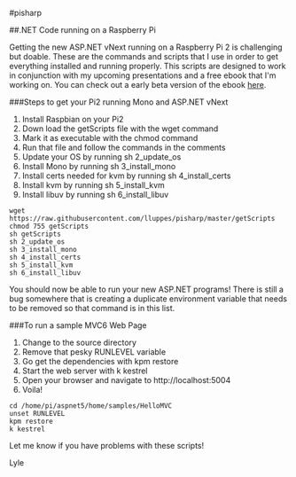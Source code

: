 #pisharp

##.NET Code running on a Raspberry Pi

Getting the new ASP.NET vNext running on a Raspberry Pi 2 is challenging but doable. These are the commands and scripts that I use in order to get everything installed and running properly.  This scripts are designed to work in conjunction with my upcoming presentations and a free ebook that I'm working on.  You can check out a early beta version of the ebook [here](https://raw.githubusercontent.com/lluppes/pisharp/master/RaspberryPiNetDeveloper_v1_Beta.pdf).

###Steps to get your Pi2 running Mono and ASP.NET vNext
1. Install Raspbian on your Pi2
2. Down load the getScripts file with the wget command
3. Mark it as executable with the chmod command
4. Run that file and follow the commands in the comments
5. Update your OS by running sh 2_update_os
6. Install Mono by running sh 3_install_mono
7. Install certs needed for kvm by running sh 4_install_certs
8. Install kvm by running sh 5_install_kvm
9. Install libuv by running sh 6_install_libuv

```
wget https://raw.githubusercontent.com/lluppes/pisharp/master/getScripts
chmod 755 getScripts
sh getScripts
sh 2_update_os
sh 3_install_mono
sh 4_install_certs
sh 5_install_kvm
sh 6_install_libuv
```

You should now be able to run your new ASP.NET programs!  There is still a bug somewhere that is creating a duplicate environment variable that needs to be removed so that command is in this list.

###To run a sample MVC6 Web Page
1. Change to the source directory
2. Remove that pesky RUNLEVEL variable
3. Go get the dependencies with kpm restore
3. Start the web server with k kestrel
4. Open your browser and navigate to http://localhost:5004
5. Voila!

```
cd /home/pi/aspnet5/home/samples/HelloMVC
unset RUNLEVEL
kpm restore
k kestrel
```

Let me know if you have problems with these scripts!

Lyle
